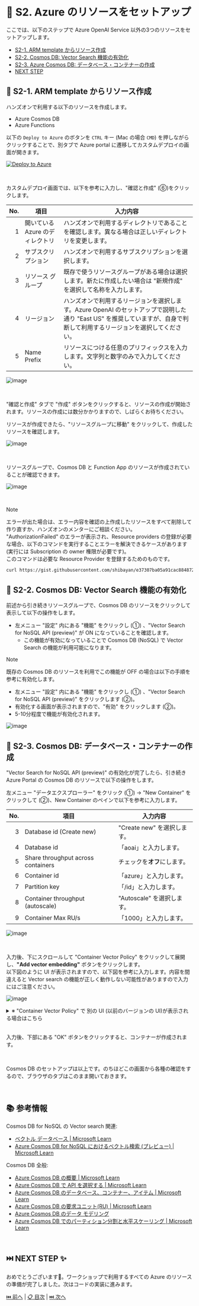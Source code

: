 # 🧪 S2. Azure のリソースをセットアップ

ここでは、以下のステップで Azure OpenAI Service 以外の3つのリソースをセットアップします。

- [S2-1. ARM template からリソース作成](./setup-azure-resources.md#-s2-1-arm-template-からリソース作成)
- [S2-2. Cosmos DB: Vector Search 機能の有効化](./setup-azure-resources.md#-s2-2-cosmos-db-vector-search-機能の有効化)
- [S2-3. Azure Cosmos DB: データベース・コンテナーの作成](./setup-azure-resources.md#-s2-3-cosmos-db-データベースコンテナーの作成)
- [NEXT STEP](./setup-azure-resources.md#️-next-step-)

## 🔖 S2-1. ARM template からリソース作成

ハンズオンで利用する以下のリソースを作成します。

- Azure Cosmos DB
- Azure Functions

以下の `Deploy to Azure` のボタンを `CTRL` キー (Mac の場合 `CMD`) を押しながらクリックすることで、別タブで Azure portal に遷移してカスタムデプロイの画面が開きます。


<a href="https://portal.azure.com/#create/Microsoft.Template/uri/https%3A%2F%2Fstyokosandbox.blob.core.windows.net%2Farm-templates%2Faoai-workshop-cosmos-template.json" target="_blank" rel="noopener noreferrer"><img src="https://aka.ms/deploytoazurebutton" alt="Deploy to Azure"></a>


<br>

カスタムデプロイ画面では、以下を参考に入力し、"確認と作成" (⑥)をクリックします。

No. | 項目 | 入力内容
---: | --- | ---
1 | 開いている Azure のディレクトリ | ハンズオンで利用するディレクトリであることを確認します。異なる場合は正しいディレクトリを変更します。
2 | サブスクリプション | ハンズオンで利用するサブスクリプションを選択します。
3 | リソース グループ | 既存で使うリソースグループがある場合は選択します。新たに作成したい場合は "新規作成" を選択して名称を入力します。
4 | リージョン | ハンズオンで利用するリージョンを選択します。Azure OpenAI のセットアップで説明した通り "East US" を推奨していますが、自身で判断して利用するリージョンを選択してください。
5 | Name Prefix | リソースにつける任意のプリフィックスを入力します。文字列と数字のみで入力してください。

![image](./images/s2-1-1.png)

<br>

"確認と作成" タブで "作成" ボタンをクリックすると、リソースの作成が開始されます。リソースの作成には数分かかりますので、しばらくお待ちください。

リソースが作成できたら、"リソースグループに移動" をクリックして、作成したリソースを確認します。

![image](./images/s2-1-2.png)

<br>

リソースグループで、Cosmos DB と Function App のリソースが作成されていることが確認できます。

![image](./images/s2-1-3.png)

<br>

> [!NOTE]
> エラーが出た場合は、エラー内容を確認の上作成したリソースをすべて削除して作り直すか、ハンズオンのメンターにご相談ください。  
> "AuthorizationFailed" のエラーが表示され、Resource providers の登録が必要な場合、以下のコマンドを実行することエラーを解決できるケースがあります (実行には Subscription の owner 権限が必要です)。  
> このコマンドは必要な Resource Provider を登録するためのものです。  
>
> ```bash
> curl https://gist.githubusercontent.com/shibayan/e37307ba05a91cac884872505a4625f6/raw/resource-providers.sh | bash
> ```


## 🔖 S2-2. Cosmos DB: Vector Search 機能の有効化

前述から引き続きリソースグループで、Cosmos DB のリソースをクリックして表示して以下の操作をします。

- 左メニュー "設定" 内にある "機能" をクリックし (①) 、"Vector Search for NoSQL API (preview)" が ON になっていることを確認します。
  - この機能が有効になっていることで Cosmos DB (NoSQL) で Vector Search の機能が利用可能になります。

> [!NOTE]
> 既存の Cosmos DB のリソースを利用でこの機能が OFF の場合は以下の手順を参考に有効化します。
>
> - 左メニュー "設定" 内にある "機能" をクリックし (①) 、"Vector Search for NoSQL API (preview)" をクリックします (②)。
> - 有効化する画面が表示されますので、"有効" をクリックします (②)。
> - 5-10分程度で機能が有効化されます。

![image](./images/s2-2-1.png)


## 🔖 S2-3. Cosmos DB: データベース・コンテナーの作成

"Vector Search for NoSQL API (preview)" の有効化が完了したら、引き続き Azure Portal の Cosmos DB のリソースで以下の操作をします。

左メニュー "データエクスプローラー" をクリック (①) → "New Container" をクリックして (②)、New Container のペインで以下を参考に入力します。

 No. | 項目 | 入力内容
---: | --- | ---
3 | Database id (Create new) | "Create new" を選択します。
4 | Database id | 「aoai」と入力します。
5 | Share throughput across containers | チェックを**オフ**にします。
6 | Container id | 「azure」と入力します。
7 | Partition key | 「/id」と入力します。
8 | Container throughput (autoscale) | "Autoscale" を選択します。
9 | Container Max RU/s | 「1000」と入力します。

![image](./images/s2-3-1.png)

<br>

入力後、下にスクロールして "Container Vector Policy" をクリックして展開し、**"Add vector embedding"** ボタンをクリックします。  
以下図のように UI が表示されますので、以下図を参考に入力します。内容を間違えると Vector search の機能が正しく動作しない可能性がありますので入力にはご注意ください。


![image](./images/s2-3-3.png)


<details><summary>※ "Container Vector Policy" で 別の UI (以前のバージョンの UI)が表示される場合はこちら</summary>

前述とは異なる下図にあるような旧 UI が表示される場合は後述を参考にセットアップします。

**Index Policy** と **Container Vector Policy** を展開して値を入力します。

> [!CAUTION]
> 「Index Policy」「Container Vector Policy」のどちらのメニューも表示されていない場合は、Vector Search の有効化が完了していない場合に発生します。5分程度待ってからリロードしてお試しください。  
> どちらか片方のメニューのみ表示される場合は、UI が新しくなっている場合に発生します。その場合は、以下の内容を参考に入力するか、入力方法をメンターにご確認ください。


**Index Policy**の値は以下です。

```json
{
  "indexingMode": "consistent",
  "automatic": true,
  "includedPaths": [
    {
      "path": "/*"
    }
  ],
  "excludedPaths": [
    {
      "path": "/\"_etag\"/?"
    }
  ],
  "vectorIndexes": [
    {
      "path": "/contentVector",
      "type": "quantizedFlat"
    }
  ]
}
```

**Container Vector Policy** の値は以下です。

```json
{
  "vectorEmbeddings": [
    { 
      "path": "/contentVector", 
      "dataType": "float32", 
      "distanceFunction": "cosine", 
      "dimensions": 1536
    }
  ]
}
```


![image](./images/s2-3-2.png)

</details>


<br>

入力後、下部にある "OK" ボタンをクリックすると、コンテナーが作成されます。


<br>

Cosmos DB のセットアップは以上です。のちほどこの画面から各種の確認をするので、ブラウザのタブはこのまま開いておきます。

<br>

## 📚 参考情報

Cosmos DB for NoSQL の Vector search 関連:

- [ベクトル データベース | Microsoft Learn](https://learn.microsoft.com/ja-jp/azure/cosmos-db/vector-database)
- [Azure Cosmos DB for NoSQL におけるベクトル検索 (プレビュー) | Microsoft Learn](https://learn.microsoft.com/ja-jp/azure/cosmos-db/nosql/vector-search)

Cosmos DB 全般:

- [Azure Cosmos DB の概要 | Microsoft Learn](https://learn.microsoft.com/ja-jp/azure/cosmos-db/introduction)
- [Azure Cosmos DB で API を選択する | Microsoft Learn](https://learn.microsoft.com/ja-jp/azure/cosmos-db/choose-api)
- [Azure Cosmos DB のデータベース、コンテナー、アイテム | Microsoft Learn](https://learn.microsoft.com/ja-jp/azure/cosmos-db/resource-model)
- [Azure Cosmos DB の要求ユニット(RU) | Microsoft Learn](https://learn.microsoft.com/ja-jp/azure/cosmos-db/request-units)
- [Azure Cosmos DB のデータ モデリング](https://learn.microsoft.com/ja-jp/azure/cosmos-db/nosql/modeling-data)
- [Azure Cosmos DB でのパーティション分割と水平スケーリング | Microsoft Learn](https://learn.microsoft.com/ja-jp/azure/cosmos-db/partitioning-overview)

<br>

## ⏭️ NEXT STEP ✨

おめでとうございます🎉。ワークショップで利用するすべての Azure のリソースの準備が完了しました。次はコードの実装に進みます。

[⏮️ 前へ](./setup-azure-openai.md) | [📋 目次](../README.md) | [⏭️ 次へ](./setup-function-app-code.md)
